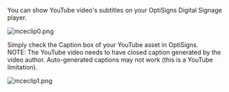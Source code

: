 <p>You can show YouTube video's subtitles on your OptiSigns Digital Signage player.</p>
<p><img src="https://support.optisigns.com/hc/article_attachments/360076614454" alt="mceclip0.png"></p>
<p>Simply check the Caption box of your YouTube asset in OptiSigns.<br>NOTE: The YouTube video needs to have closed caption generated by the video author. Auto-generated captions may not work (this is a YouTube limitation). </p>
<p><img src="https://support.optisigns.com/hc/article_attachments/360077776233" alt="mceclip1.png"></p>